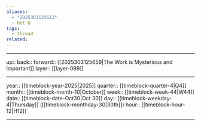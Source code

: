 ```yaml
---
aliases:
  - "2025303125613"
  - Hot Q
tags:
  - thread
related:
---
```




***

up:: 
back:: 
forward:: [[2025303125659|The Work is Mysterious and Important]]
layer:: [[layer-099]]

***

year:: [[timeblock-year-2025|2025]]
quarter:: [[timeblock-quarter-4|Q4]]
month:: [[timeblock-month-10|October]]
week:: [[timeblock-week-44|W44]]
date:: [[timeblock-date-Oct30|Oct 30]]
day:: [[timeblock-weekday-4|Thursday]] ([[timeblock-monthday-30|30th]])
hour:: [[timeblock-hour-12|H12]]

***
